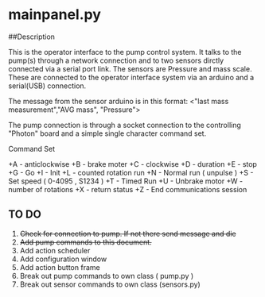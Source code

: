 # mainpanel.py

##Description

This is the operator interface to the pump control system. 
It talks to the pump(s) through a network connection and to two sensors
dirctly connected via a serial port link.
The sensors are Pressure and mass scale. These are connected to the operator
interface system via an arduino and a serial(USB) connection.

The message from the sensor arduino is in this format:
 <"last mass measurement","AVG mass", "Pressure">

The pump connection is through a socket connection to the controlling
"Photon" board and a simple single character command set. 

Command Set

+A - anticlockwise 
+B - brake moter
+C - clockwise
+D - duration
+E - stop
+G - Go
+I - Init
+L - counted rotation run
+N - Normal run ( unpulse )
+S - Set speed ( 0-4095 , S1234 )
+T - Timed Run
+U - Unbrake motor
+W - number of rotations
+X - return status
+Z - End communications session


## TO DO

1. ~~Check for connection to pump. If not there send message and die~~
2. ~~Add pump commands to this document.~~  
3. Add action scheduler
4. Add configuration window
5. Add action button frame
6. Break out pump commands to own class ( pump.py )
7. Break out sensor commands to own class (sensors.py)
